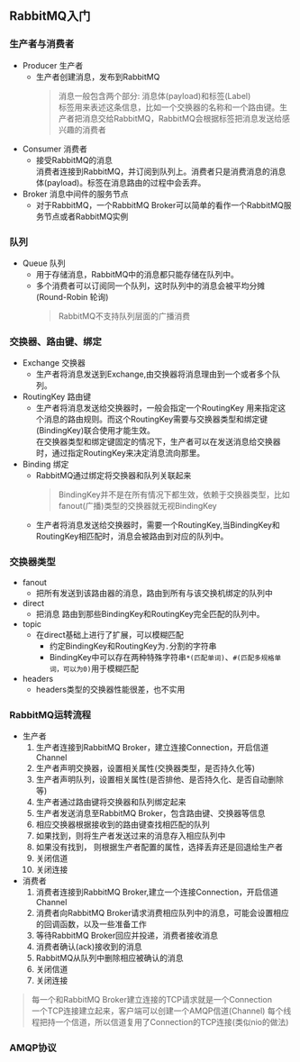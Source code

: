 ## RabbitMQ入门

### 生产者与消费者

- Producer 生产者
    - 生产者创建消息，发布到RabbitMQ  
      > 消息一般包含两个部分: 消息体(payload)和标签(Label)  
        标签用来表述这条信息，比如一个交换器的名称和一个路由键。生产者把消息交给RabbitMQ，RabbitMQ会根据标签把消息发送给感兴趣的消费者
- Consumer 消费者
    - 接受RabbitMQ的消息  
      消费者连接到RabbitMQ，并订阅到队列上。消费者只是消费消息的消息体(payload)。标签在消息路由的过程中会丢弃。
- Broker 消息中间件的服务节点  
    - 对于RabbitMQ，一个RabbitMQ Broker可以简单的看作一个RabbitMQ服务节点或者RabbitMQ实例
    
### 队列
- Queue 队列  
    - 用于存储消息，RabbitMQ中的消息都只能存储在队列中。
    - 多个消费者可以订阅同一个队列，这时队列中的消息会被平均分摊(Round-Robin 轮询)
      > RabbitMQ不支持队列层面的广播消费

### 交换器、路由键、绑定
- Exchange 交换器
    - 生产者将消息发送到Exchange,由交换器将消息理由到一个或者多个队列。
- RoutingKey 路由键
    - 生产者将消息发送给交换器时，一般会指定一个RoutingKey 用来指定这个消息的路由规则。而这个RoutingKey需要与交换器类型和绑定键(BindingKey)联合使用才能生效。  
      在交换器类型和绑定键固定的情况下，生产者可以在发送消息给交换器时，通过指定RoutingKey来决定消息流向那里。
- Binding 绑定
    - RabbitMQ通过绑定将交换器和队列关联起来
      > BindingKey并不是在所有情况下都生效，依赖于交换器类型，比如fanout(广播)类型的交换器就无视BindingKey
    - 生产者将消息发送给交换器时，需要一个RoutingKey,当BindingKey和RoutingKey相匹配时，消息会被路由到对应的队列中。
    
### 交换器类型
- fanout
    - 把所有发送到该路由器的消息，路由到所有与该交换机绑定的队列中
- direct
    - 把消息 路由到那些BindingKey和RoutingKey完全匹配的队列中。
- topic
    - 在direct基础上进行了扩展，可以模糊匹配
        - 约定BindingKey和RoutingKey为`.`分割的字符串
        - BindingKey中可以存在两种特殊字符串`*(匹配单词)`、`#(匹配多规格单词，可以为0)`用于模糊匹配
- headers
    - headers类型的交换器性能很差，也不实用

### RabbitMQ运转流程
- 生产者  
    1. 生产者连接到RabbitMQ Broker，建立连接Connection，开启信道Channel  
    2. 生产者声明交换器，设置相关属性(交换器类型，是否持久化等)  
    3. 生产者声明队列，设置相关属性(是否排他、是否持久化、是否自动删除等)  
    4. 生产者通过路由键将交换器和队列绑定起来
    5. 生产者发送消息至RabbitMQ Broker，包含路由键、交换器等信息
    6. 相应交换器根据接收到的路由键查找相匹配的队列
    7. 如果找到，则将生产者发送过来的消息存入相应队列中
    8. 如果没有找到， 则根据生产者配置的属性，选择丢弃还是回退给生产者
    9. 关闭信道
    10. 关闭连接
- 消费者
    1. 消费者连接到RabbitMQ Broker,建立一个连接Connection，开启信道Channel
    2. 消费者向RabbitMQ Broker请求消费相应队列中的消息，可能会设置相应的回调函数，以及一些准备工作
    3. 等待RabbitMQ Broker回应并投递，消费者接收消息
    4. 消费者确认(ack)接收到的消息
    5. RabbitMQ从队列中删除相应被确认的消息
    6. 关闭信道
    7. 关闭连接

> 每一个和RabbitMQ Broker建立连接的TCP请求就是一个Connection  
一个TCP连接建立起来，客户端可以创建一个AMQP信道(Channel) 每个线程把持一个信道，所以信道复用了Connection的TCP连接(类似nio的做法)

### AMQP协议





